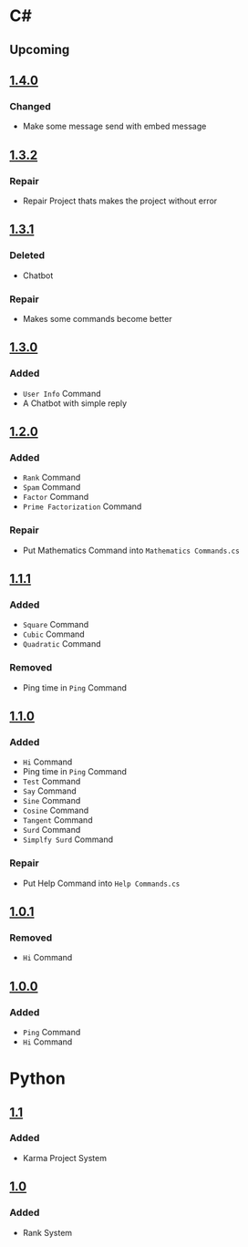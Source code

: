 # C#
## Upcoming

## [1.4.0]
### Changed
+ Make some message send with embed message

## [1.3.2]
### Repair
+ Repair Project thats makes the project without error

## [1.3.1]
### Deleted
- Chatbot

### Repair
+ Makes some commands become better

## [1.3.0]
### Added
+ `User Info` Command
+ A Chatbot with simple reply

## [1.2.0]
### Added
+ `Rank` Command
+ `Spam` Command
+ `Factor` Command
+ `Prime Factorization` Command

### Repair
+ Put Mathematics Command into `Mathematics Commands.cs`

## [1.1.1]
### Added
+ `Square` Command
+ `Cubic` Command
+ `Quadratic` Command

### Removed
- Ping time in `Ping` Command

## [1.1.0]
### Added
+ `Hi` Command
+ Ping time in `Ping` Command
+ `Test` Command
+ `Say` Command
+ `Sine` Command
+ `Cosine` Command
+ `Tangent` Command
+ `Surd` Command
+ `Simplfy Surd` Command

### Repair
+ Put Help Command into `Help Commands.cs`

## [1.0.1]
### Removed
- `Hi` Command

## [1.0.0]
### Added
+ `Ping` Command
+ `Hi` Command

# Python
## [1.1]
### Added
+ Karma Project System

## [1.0]
### Added
+ Rank System


[1.4.0]: https://github.com/Stupid-Benz/Stupid-Benz-Bot/tree/master/C%23/Stupid%20Benz%20Bot%201.4.0
[1.3.2]: https://github.com/Stupid-Benz/Stupid-Benz-Bot/tree/master/C%23/Stupid%20Benz%20Bot%201.3.2
[1.3.1]: https://github.com/Stupid-Benz/Stupid-Benz-Bot/tree/master/C%23/Stupid%20Benz%20Bot%201.3.1
[1.3.0]: https://github.com/Stupid-Benz/Stupid-Benz-Bot/tree/master/C%23/Stupid%20Benz%20Bot%201.3.0
[1.2.0]: https://github.com/Stupid-Benz/Stupid-Benz-Bot/tree/master/C%23/Stupid%20Benz%20Bot%201.2.0
[1.1.1]: https://github.com/Stupid-Benz/Stupid-Benz-Bot/tree/master/C%23/Stupid%20Benz%20Bot%201.1.1
[1.1.0]: https://github.com/Stupid-Benz/Stupid-Benz-Bot/tree/master/C%23/Stupid%20Benz%20Bot%201.1.0
[1.0.1]: https://github.com/Stupid-Benz/Stupid-Benz-Bot/tree/master/C%23/Stupid%20Benz%20Bot%201.0.1
[1.0.0]: https://github.com/Stupid-Benz/Stupid-Benz-Bot/tree/master/C%23/Stupid%20Benz%20Bot%201.0.0

[1.0]: https://github.com/Stupid-Benz/Stupid-Benz-Bot/tree/master/Python/KCCS-Official-Rank%201.0
[1.1]: https://github.com/Stupid-Benz/Stupid-Benz-Bot/tree/master/Python/KCCS-Official-Rank%201.1
